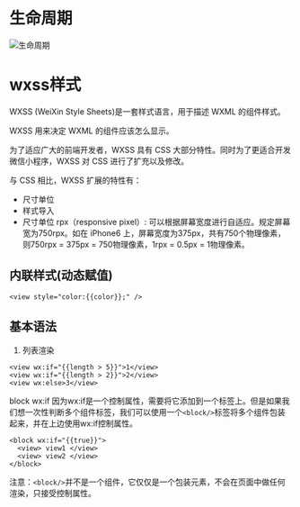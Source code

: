 # 生命周期

![生命周期](https://res.wx.qq.com/wxdoc/dist/assets/img/page-lifecycle.2e646c86.png)   

# wxss样式  

WXSS (WeiXin Style Sheets)是一套样式语言，用于描述 WXML 的组件样式。

WXSS 用来决定 WXML 的组件应该怎么显示。

为了适应广大的前端开发者，WXSS 具有 CSS 大部分特性。同时为了更适合开发微信小程序，WXSS 对 CSS 进行了扩充以及修改。

与 CSS 相比，WXSS 扩展的特性有：

* 尺寸单位
* 样式导入
* 尺寸单位
rpx（responsive pixel）: 可以根据屏幕宽度进行自适应。规定屏幕宽为750rpx。如在 iPhone6 上，屏幕宽度为375px，共有750个物理像素，则750rpx = 375px = 750物理像素，1rpx = 0.5px = 1物理像素。 

## 内联样式(动态赋值)  

``` <view style="color:{{color}};" /> ```

## 基本语法

1. 列表渲染 
```wxml
<view wx:if="{{length > 5}}">1</view>
<view wx:if="{{length > 2}}">2</view>
<view wx:else>3</view>
```  
block wx:if 
因为wx:if是一个控制属性，需要将它添加到一个标签上。但是如果我们想一次性判断多个组件标签，我们可以使用一个`<block/>`标签将多个组件包装起来，并在上边使用wx:if控制属性。 
```wxml
<block wx:if="{{true}}">
  <view> view1 </view>
  <view> view2 </view>
</block>
```  
注意：`<block/>`并不是一个组件，它仅仅是一个包装元素，不会在页面中做任何渲染，只接受控制属性。

